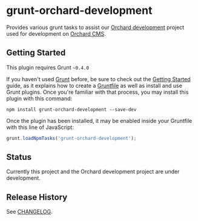 # grunt-orchard-development

Provides various grunt tasks to assist our [Orchard development](https://github.com/moov2/grunt-orchard-development) project used for development on [Orchard CMS](http://www.orchardproject.net/).

## Getting Started

This plugin requires Grunt `~0.4.0`

If you haven't used [Grunt](http://gruntjs.com/) before, be sure to check out the [Getting Started](http://gruntjs.com/getting-started) guide, as it explains how to create a [Gruntfile](http://gruntjs.com/sample-gruntfile) as well as install and use Grunt plugins. Once you're familiar with that process, you may install this plugin with this command:

```shell
npm install grunt-orchard-development --save-dev
```

Once the plugin has been installed, it may be enabled inside your Gruntfile with this line of JavaScript:

```js
grunt.loadNpmTasks('grunt-orchard-development');
```

## Status

Currently this project and the Orchard development project are under development.

## Release History

See [CHANGELOG](https://github.com/moov2/grunt-orchard-development/blob/master/CHANGELOG.md).
